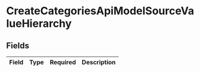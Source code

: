 # CreateCategoriesApiModelSourceValueHierarchy


## Fields

| Field       | Type        | Required    | Description |
| ----------- | ----------- | ----------- | ----------- |